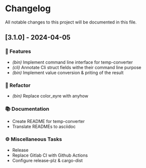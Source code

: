 # Changelog

All notable changes to this project will be documented in this file.

## [3.1.0] - 2024-04-05

### 🚀 Features

- *(bin)* Implement command line interface for temp-converter
- *(cli)* Annotate Cli struct fields withe their command line purpose
- *(bin)* Implement value conversion & priting of the result

### 🚜 Refactor

- *(bin)* Replace color_eyre with anyhow

### 📚 Documentation

- Create README for temp-converter
- Translate READMEs to asciidoc

### ⚙️ Miscellaneous Tasks

- Release
- Replace Gitlab CI with Github Actions
- Configure release-plz & cargo-dist

<!-- generated by git-cliff -->
